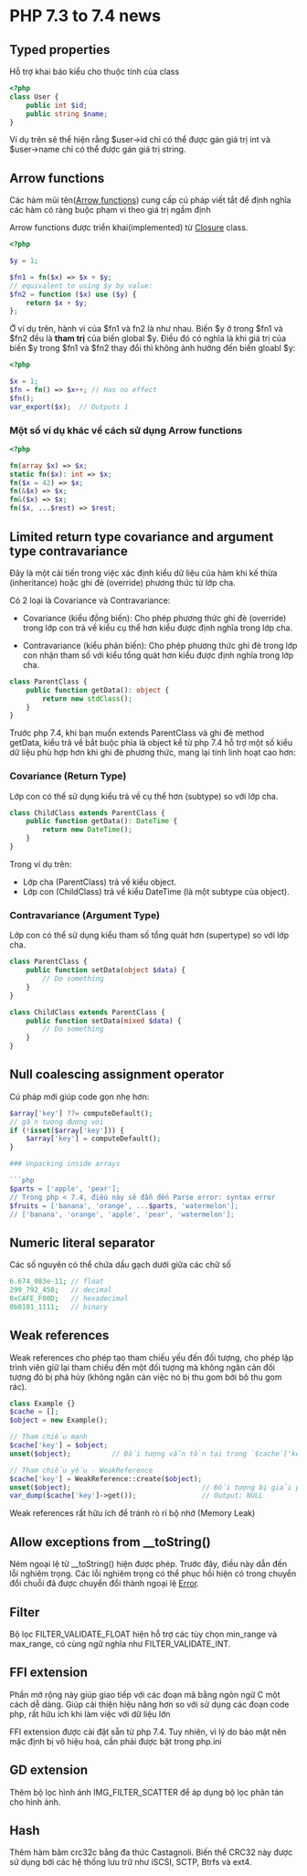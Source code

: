 # PHP 7.3 to 7.4 news

## Typed properties

Hỗ trợ khai báo kiểu cho thuộc tính của class

```php
<?php
class User {
    public int $id;
    public string $name;
}
```

Ví dụ trên sẽ thể hiện rằng $user->id chỉ có thể được gán giá trị int và $user->name chỉ có thể được gán giá trị string.

## Arrow functions

Các hàm mũi tên([Arrow functions](https://www.php.net/manual/en/functions.arrow.php)) cung cấp cú pháp viết tắt để định nghĩa các hàm có ràng buộc phạm vi theo giá trị ngầm định

Arrow functions được triển khai(implemented) từ [Closure](https://www.php.net/manual/en/class.closure.php) class.

```php
<?php

$y = 1;

$fn1 = fn($x) => $x + $y;
// equivalent to using $y by value:
$fn2 = function ($x) use ($y) {
    return $x + $y;
};
```

Ở ví dụ trên, hành vi của $fn1 và fn2 là như nhau.
Biến $y ở trong $fn1 và $fn2 đều là **tham trị** của biến global $y.
Điều đó có nghĩa là khi giá trị của biến $y trong $fn1 và $fn2 thay đổi thì không ảnh hưởng đến biến gloabl $y:

```php
<?php

$x = 1;
$fn = fn() => $x++; // Has no effect
$fn();
var_export($x);  // Outputs 1
```

### Một số ví dụ khác về cách sử dụng Arrow functions

```php
<?php

fn(array $x) => $x;
static fn($x): int => $x;
fn($x = 42) => $x;
fn(&$x) => $x;
fn&($x) => $x;
fn($x, ...$rest) => $rest;
```

## Limited return type covariance and argument type contravariance

Đây là một cải tiến trong việc xác định kiểu dữ liệu của hàm khi kế thừa (inheritance) hoặc ghi đè (override) phương thức từ lớp cha.

Có 2 loại là Covariance và Contravariance:

- Covariance (kiểu đồng biến): Cho phép phương thức ghi đè (override) trong lớp con trả về kiểu cụ thể hơn kiểu được định nghĩa trong lớp cha.

- Contravariance (kiểu phản biến): Cho phép phương thức ghi đè trong lớp con nhận tham số với kiểu tổng quát hơn kiểu được định nghĩa trong lớp cha.

```php
class ParentClass {
    public function getData(): object {
        return new stdClass();
    }
}
```

Trước php 7.4, khi bạn muốn extends ParentClass và ghi đè method getData, kiểu trả về bắt buộc phỉa là object
kể từ php 7.4 hỗ trợ một số kiểu dữ liệu phù hợp hơn khi ghi đè phương thức, mang lại tính linh hoạt cao hơn:

### Covariance (Return Type)

Lớp con có thể sử dụng kiểu trả về cụ thể hơn (subtype) so với lớp cha.

```php
class ChildClass extends ParentClass {
    public function getData(): DateTime {
        return new DateTime();
    }
}
```

Trong ví dụ trên:

- Lớp cha (ParentClass) trả về kiểu object.
- Lớp con (ChildClass) trả về kiểu DateTime (là một subtype của object).

### Contravariance (Argument Type)

Lớp con có thể sử dụng kiểu tham số tổng quát hơn (supertype) so với lớp cha.

```php
class ParentClass {
    public function setData(object $data) {
        // Do something
    }
}

class ChildClass extends ParentClass {
    public function setData(mixed $data) {
        // Do something
    }
}

```

## Null coalescing assignment operator

Cú pháp mới giúp code gọn nhẹ hơn:

```php
$array['key'] ??= computeDefault();
// gần tương đương với
if (!isset($array['key'])) {
    $array['key'] = computeDefault();
}

### Unpacking inside arrays

```php
$parts = ['apple', 'pear'];
// Trong php < 7.4, điều này sẽ đẫn đến Parse error: syntax error
$fruits = ['banana', 'orange', ...$parts, 'watermelon'];
// ['banana', 'orange', 'apple', 'pear', 'watermelon'];
```

## Numeric literal separator

Các số nguyên có thể chứa dấu gạch dưới giữa các chữ số

```php
6.674_083e-11; // float
299_792_458;   // decimal
0xCAFE_F00D;   // hexadecimal
0b0101_1111;   // binary
```

## Weak references

Weak references cho phép tạo tham chiếu yếu đến đối tượng, cho phép lập trình viên giữ lại tham chiếu đến một đối tượng mà không ngăn cản đối tượng đó bị phá hủy (không ngăn cản việc nó bị thu gom bởi bộ thu gom rác).

```php
class Example {}
$cache = [];
$object = new Example();

// Tham chiếu mạnh
$cache['key'] = $object;
unset($object);          // Đối tượng vẫn tồn tại trong `$cache`['key']

// Tham chiếu yếu - WeakReference
$cache['key'] = WeakReference::create($object);
unset($object);                                // Đối tượng bị giải phóng
var_dump($cache['key']->get());                // Output: NULL
```

Weak references rất hữu ích để tránh rò rỉ bộ nhớ (Memory Leak)

## Allow exceptions from __toString()

Ném ngoại lệ từ __toString() hiện được phép.
Trước đây, điều này dẫn đến lỗi nghiêm trọng.
Các lỗi nghiêm trọng có thể phục hồi hiện có trong chuyển đổi chuỗi đã được chuyển đổi thành ngoại lệ [Error](https://www.php.net/manual/en/class.error.php).

## Filter

Bộ lọc FILTER_VALIDATE_FLOAT hiện hỗ trợ các tùy chọn min_range và max_range, có cùng ngữ nghĩa như FILTER_VALIDATE_INT.

## FFI extension

Phần mở rộng này giúp giao tiếp với các đoạn mã bằng ngôn ngữ C một cách dễ dàng.
Giúp cải thiện hiệu năng hơn so với sử dụng các đoạn code php, rất hữu ích khi làm việc với dữ liệu lớn

FFI extension được cài đặt sẵn từ php 7.4.
Tuy nhiên, vì lý do bảo mật nên mặc định bị vô hiệu hoá, cần phải được bật trong php.ini

## GD extension

Thêm bộ lọc hình ảnh IMG_FILTER_SCATTER để áp dụng bộ lọc phân tán cho hình ảnh.

## Hash

Thêm hàm băm crc32c bằng đa thức Castagnoli. Biến thể CRC32 này được sử dụng bởi các hệ thống lưu trữ như iSCSI, SCTP, Btrfs và ext4.
